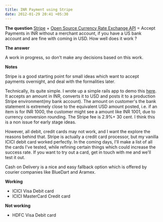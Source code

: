 ```yaml
---
title: INR Payment using Stripe
date: 2012-01-29 20:41 +05:30
---
```

**The question**
[Stripe](https://stripe.com/) + [Open Source Currency Rate Exchange API](http://josscrowcroft.github.com/open-exchange-rates/) = Accept Payments in INR without a merchant account, if you have a US bank account and are fine with coming in USD. How well does it work ?

**The answer**

A work in progress, so don't make any decisions based on this work.

**Notes**

Stripe is a good starting point for small ideas which want to accept payments overnight, and deal with the formalities later.

Technically, its quite simple. I wrote up a simple rails app to demo this [here](https://github.com/akshayrawat/stripe-inr). It accepts an amount in INR, converts it to USD  and posts it to a production Stripe environment(my bank account). The amount on customer's the bank statement is extremely close to the equivalent USD amount posted, i.e. if an item is for INR 1000, the customer might see a amount like INR 1001, due to currency conversion rounding. The Stripe fee is 2.9%+ 30 cent. I think this is a non issue for early stage ideas.

However, all debit, credit cards may not work, and I want the explore the reasons behind that. Stripe is actually a credit card processor, but my vanilla ICICI debit card worked perfectly. In the coming days, I'll make a list of all the cards I've tested, while refining certain things which could increase the success rate. If you want to try out a card, get in touch with me and we'll test it out.

Cash on Delivery is a nice and easy fallback option which is offered by courier companies like BlueDart and Aramex.

**Working**

* ICICI Visa Debit card
* ICICI MasterCard Credit card

**Not working**

* HDFC Visa Debit card
